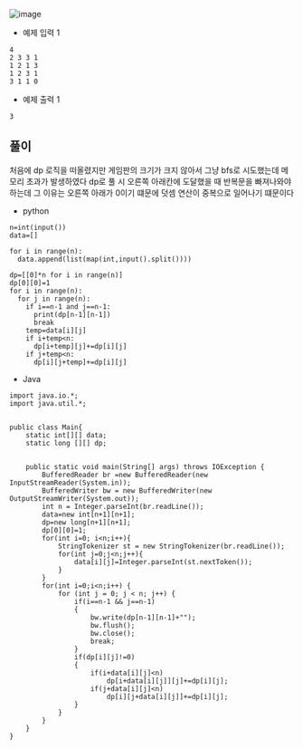 ![image](https://github.com/kdfasdf/TIL/assets/96770726/a836b995-a7d7-461d-a258-71f22fc3105d)

- 예제 입력 1
```
4
2 3 3 1
1 2 1 3
1 2 3 1
3 1 1 0
```
- 예제 출력 1
```
3
```

## 풀이 
처음에 dp 로직을 떠올렸지만 게임판의 크기가 크지 않아서 그냥 bfs로 시도했는데 메모리 초과가 발생하였다 
dp로 풀 시 오른쪽 아래칸에 도달했을 때 반복문을 빠져나와야 하는데 그 이유는 오른쪽 아래가 0이기 떄문에
덧셈 연산이 중복으로 일어나기 떄문이다

- python
```
n=int(input())
data=[]

for i in range(n):
  data.append(list(map(int,input().split())))

dp=[[0]*n for i in range(n)]
dp[0][0]=1
for i in range(n):
  for j in range(n):
    if i==n-1 and j==n-1:
      print(dp[n-1][n-1])
      break
    temp=data[i][j]
    if i+temp<n:
      dp[i+temp][j]+=dp[i][j]
    if j+temp<n:
      dp[i][j+temp]+=dp[i][j]
```
- Java
```
import java.io.*;
import java.util.*;


public class Main{
    static int[][] data;
    static long [][] dp;


    public static void main(String[] args) throws IOException {
        BufferedReader br =new BufferedReader(new InputStreamReader(System.in));
        BufferedWriter bw = new BufferedWriter(new OutputStreamWriter(System.out));
        int n = Integer.parseInt(br.readLine());
        data=new int[n+1][n+1];
        dp=new long[n+1][n+1];
        dp[0][0]=1;
        for(int i=0; i<n;i++){
            StringTokenizer st = new StringTokenizer(br.readLine());
            for(int j=0;j<n;j++){
                data[i][j]=Integer.parseInt(st.nextToken());
            }
        }
        for(int i=0;i<n;i++) {
            for (int j = 0; j < n; j++) {
                if(i==n-1 && j==n-1)
                {
                    bw.write(dp[n-1][n-1]+"");
                    bw.flush();
                    bw.close();
                    break;
                }
                if(dp[i][j]!=0)
                {
                    if(i+data[i][j]<n)
                        dp[i+data[i][j]][j]+=dp[i][j];
                    if(j+data[i][j]<n)
                        dp[i][j+data[i][j]]+=dp[i][j];
                }
            }
        }
    }
}
```
